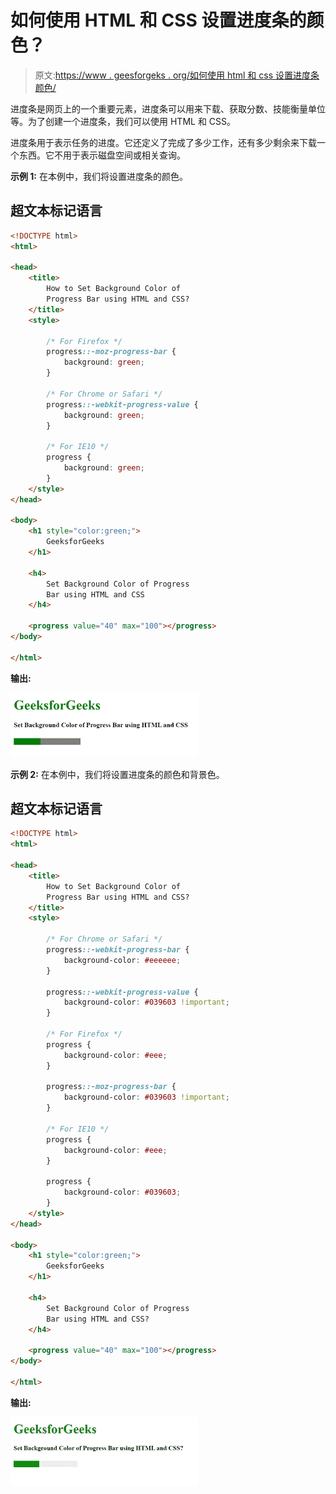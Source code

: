 # 如何使用 HTML 和 CSS 设置进度条的颜色？

> 原文:[https://www . geesforgeks . org/如何使用 html 和 css 设置进度条颜色/](https://www.geeksforgeeks.org/how-to-set-color-of-progress-bar-using-html-and-css/)

进度条是网页上的一个重要元素，进度条可以用来下载、获取分数、技能衡量单位等。为了创建一个进度条，我们可以使用 HTML 和 CSS。

进度条用于表示任务的进度。它还定义了完成了多少工作，还有多少剩余来下载一个东西。它不用于表示磁盘空间或相关查询。

**示例 1:** 在本例中，我们将设置进度条的颜色。

## 超文本标记语言

```html
<!DOCTYPE html>
<html>

<head>
    <title>
        How to Set Background Color of
        Progress Bar using HTML and CSS?
    </title>
    <style>

        /* For Firefox */
        progress::-moz-progress-bar {
            background: green;
        }

        /* For Chrome or Safari */
        progress::-webkit-progress-value {
            background: green;
        }

        /* For IE10 */
        progress {
            background: green;
        }
    </style>
</head>

<body>
    <h1 style="color:green;">
        GeeksforGeeks
    </h1>

    <h4>
        Set Background Color of Progress
        Bar using HTML and CSS
    </h4>

    <progress value="40" max="100"></progress>
</body>

</html>
```

**输出:**

![](img/890f153f4d3df4c2715840f6b7d584f4.png)

**示例 2:** 在本例中，我们将设置进度条的颜色和背景色。

## 超文本标记语言

```html
<!DOCTYPE html>
<html>

<head>
    <title>
        How to Set Background Color of
        Progress Bar using HTML and CSS?
    </title>
    <style>

        /* For Chrome or Safari */
        progress::-webkit-progress-bar {
            background-color: #eeeeee;
        }

        progress::-webkit-progress-value {
            background-color: #039603 !important;
        }

        /* For Firefox */
        progress {
            background-color: #eee;
        }

        progress::-moz-progress-bar {
            background-color: #039603 !important;
        }

        /* For IE10 */
        progress {
            background-color: #eee;
        }

        progress {
            background-color: #039603;
        }
    </style>
</head>

<body>
    <h1 style="color:green;">
        GeeksforGeeks
    </h1>

    <h4>
        Set Background Color of Progress
        Bar using HTML and CSS?
    </h4>

    <progress value="40" max="100"></progress>
</body>

</html>
```

**输出:**

![](img/88d7d8fd7af0387f15d8dd21a1e7091c.png)
